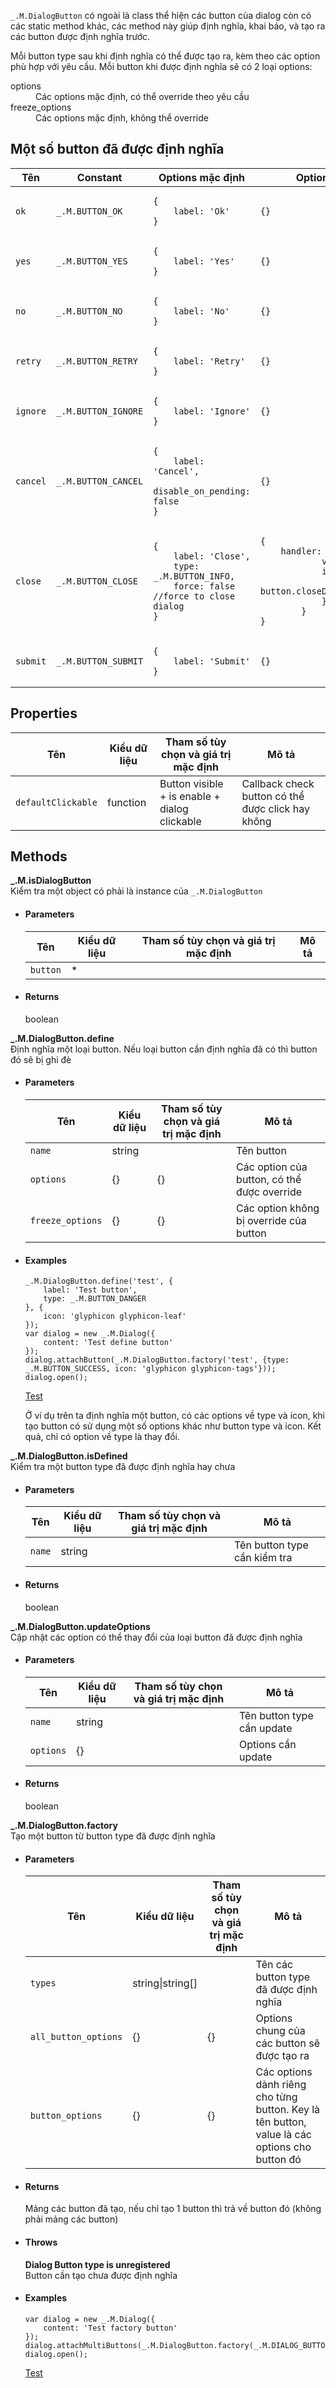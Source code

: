 <script src="/test_files/button.js"></script>
<p><code>_.M.DialogButton</code> có ngoài là class thể hiện các button của dialog còn có các static method khác, các
    method này giúp định nghĩa, khai báo, và tạo ra các button được định nghĩa trước.</p>

<p>Mỗi button type sau khi định nghĩa có thể được tạo ra, kèm theo các option phù hợp với yêu cầu. Mỗi button khi được
    định nghĩa sẽ có 2 loại options:</p>
<dl class="dl-horizontal">
    <dt>options</dt>
    <dd>Các options mặc định, có thể override theo yêu cầu</dd>
    <dt>freeze_options</dt>
    <dd>Các options mặc định, không thể override</dd>
</dl>

## Một số button đã được định nghĩa
<table class="table table-striped">
    <thead>
    <tr>
        <th>Tên</th>
        <th>Constant</th>
        <th>Options mặc định</th>
        <th>Options mặc định, không thể override</th>
    </tr>
    </thead>
    <tbody>
    <tr>
        <td><code>ok</code><br></td>
        <td><code>_.M.BUTTON_OK</code></td>
        <td>
<pre><code class="javascript">{
    label: 'Ok'
}</code></pre>
        </td>
        <td>
<pre><code class="javascript">{}</code></pre>
        </td>
    </tr>
    <tr>
        <td><code>yes</code><br></td>
        <td><code>_.M.BUTTON_YES</code></td>
        <td>
<pre><code class="javascript">{
    label: 'Yes'
}</code></pre>
        </td>
        <td>
            <pre><code class="javascript">{}</code></pre>
        </td>
    </tr>
    <tr>
        <td><code>no</code><br></td>
        <td><code>_.M.BUTTON_NO</code></td>
        <td>
<pre><code class="javascript">{
    label: 'No'
}</code></pre>
        </td>
        <td>
            <pre><code class="javascript">{}</code></pre>
        </td>
    </tr>
    <tr>
        <td><code>retry</code><br></td>
        <td><code>_.M.BUTTON_RETRY</code></td>
        <td>
<pre><code class="javascript">{
    label: 'Retry'
}</code></pre>
        </td>
        <td>
            <pre><code class="javascript">{}</code></pre>
        </td>
    </tr>
    <tr>
        <td><code>ignore</code><br></td>
        <td><code>_.M.BUTTON_IGNORE</code></td>
        <td>
<pre><code class="javascript">{
    label: 'Ignore'
}</code></pre>
        </td>
        <td>
            <pre><code class="javascript">{}</code></pre>
        </td>
    </tr>
    <tr>
        <td><code>cancel</code><br></td>
        <td><code>_.M.BUTTON_CANCEL</code></td>
        <td>
<pre><code class="javascript">{
    label: 'Cancel',
    disable_on_pending: false
}</code></pre>
        </td>
        <td>
            <pre><code class="javascript">{}</code></pre>
        </td>
    </tr>
    <tr>
        <td><code>close</code><br></td>
        <td><code>_.M.BUTTON_CLOSE</code></td>
        <td>
<pre><code class="javascript">{
    label: 'Close',
    type: _.M.BUTTON_INFO,
    force: false //force to close dialog
}</code></pre>
        </td>
        <td>
<pre><code class="javascript">{
    handler: function (button) {
            var dialog = button.getDialog();
            if (dialog) {
                button.closeDialog(Boolean(button.options.force));
            }
        }
}</code></pre>
        </td>
    </tr>
    <tr>
        <td><code>submit</code><br></td>
        <td><code>_.M.BUTTON_SUBMIT</code></td>
        <td>
<pre><code class="javascript">{
    label: 'Submit'
}</code></pre>
        </td>
        <td>
<pre><code class="javascript">{}</code></pre>
        </td>
    </tr>
    </tbody>
</table>

## Properties

<table class="table table-striped">
    <thead>
    <tr>
        <th>Tên</th>
        <th>Kiểu dữ liệu</th>
        <th>Tham số tùy chọn và giá trị mặc định</th>
        <th>Mô tả</th>
    </tr>
    </thead>
    <tbody>
    <tr>
        <td><code>defaultClickable</code></td>
        <td>function</td>
        <td>Button visible + is enable + dialog clickable</td>
        <td>Callback check button có thể được click hay không</td>
    </tr>
    </tbody>
</table>

## Methods
<div class="panel panel-info">
    <div class="panel-heading"><strong>_.M.isDialogButton</strong></div>
    <div class="panel-body">
        Kiểm tra một object có phải là instance của <code>_.M.DialogButton</code>
    </div>
    <ul class="list-group">
        <li class="list-group-item">
            <h4>Parameters</h4>
            <table class="table table-striped">
                <thead>
                <tr>
                    <th>Tên</th>
                    <th>Kiểu dữ liệu</th>
                    <th>Tham số tùy chọn và giá trị mặc định</th>
                    <th>Mô tả</th>
                </tr>
                </thead>
                <tbody>
                <tr>
                    <td><code>button</code></td>
                    <td>*</td>
                    <td></td>
                    <td></td>
                </tr>
                </tbody>
            </table>
        </li>
        <li class="list-group-item">
            <h4>Returns</h4>
            boolean
        </li>
    </ul>
</div>
<div class="panel panel-info">
    <div class="panel-heading"><strong>_.M.DialogButton.define</strong></div>
    <div class="panel-body">
        Định nghĩa một loại button. Nếu loại button cần định nghĩa đã có thì button đó sẽ bị ghi đè
    </div>
    <ul class="list-group">
        <li class="list-group-item">
            <h4>Parameters</h4>
            <table class="table table-striped">
                <thead>
                <tr>
                    <th>Tên</th>
                    <th>Kiểu dữ liệu</th>
                    <th>Tham số tùy chọn và giá trị mặc định</th>
                    <th>Mô tả</th>
                </tr>
                </thead>
                <tbody>
                <tr>
                    <td><code>name</code></td>
                    <td>string</td>
                    <td></td>
                    <td>Tên button</td>
                </tr>
                <tr>
                    <td><code>options</code></td>
                    <td>{}</td>
                    <td>{}</td>
                    <td>Các option của button, có thể được override</td>
                </tr>
                <tr>
                    <td><code>freeze_options</code></td>
                    <td>{}</td>
                    <td>{}</td>
                    <td>Các option không bị override của button</td>
                </tr>
                </tbody>
            </table>
        </li>
        <li class="list-group-item">
            <h4>Examples</h4>
<pre><code class="javascript">_.M.DialogButton.define('test', {
    label: 'Test button',
    type: _.M.BUTTON_DANGER
}, {
    icon: 'glyphicon glyphicon-leaf'
});
var dialog = new _.M.Dialog({
    content: 'Test define button'
});
dialog.attachButton(_.M.DialogButton.factory('test', {type: _.M.BUTTON_SUCCESS, icon: 'glyphicon glyphicon-tags'}));
dialog.open();
</code></pre>
            <div class="well">
                <a href="javascript: testButtonGlobalMethodDefine()" class="btn btn-info">Test</a>
            </div>
            <p>Ở ví dụ trên ta định nghĩa một button, có các options về type và icon, khi tạo button có sử dụng một số options khác như button type và icon. Kết quả, chỉ có option về type là thay đổi.</p>
        </li>
    </ul>
</div>
<div class="panel panel-info">
    <div class="panel-heading"><strong>_.M.DialogButton.isDefined</strong></div>
    <div class="panel-body">
        Kiểm tra một button type đã được định nghĩa hay chưa
    </div>
    <ul class="list-group">
        <li class="list-group-item">
            <h4>Parameters</h4>
            <table class="table table-striped">
                <thead>
                <tr>
                    <th>Tên</th>
                    <th>Kiểu dữ liệu</th>
                    <th>Tham số tùy chọn và giá trị mặc định</th>
                    <th>Mô tả</th>
                </tr>
                </thead>
                <tbody>
                <tr>
                    <td><code>name</code></td>
                    <td>string</td>
                    <td></td>
                    <td>Tên button type cần kiểm tra</td>
                </tr>
                </tbody>
            </table>
        </li>
        <li class="list-group-item">
            <h4>Returns</h4>
            boolean
        </li>
    </ul>
</div>
<div class="panel panel-info">
    <div class="panel-heading"><strong>_.M.DialogButton.updateOptions</strong></div>
    <div class="panel-body">
        Cập nhật các option có thể thay đổi của loại button đã được định nghĩa
    </div>
    <ul class="list-group">
        <li class="list-group-item">
            <h4>Parameters</h4>
            <table class="table table-striped">
                <thead>
                <tr>
                    <th>Tên</th>
                    <th>Kiểu dữ liệu</th>
                    <th>Tham số tùy chọn và giá trị mặc định</th>
                    <th>Mô tả</th>
                </tr>
                </thead>
                <tbody>
                <tr>
                    <td><code>name</code></td>
                    <td>string</td>
                    <td></td>
                    <td>Tên button type cần update</td>
                </tr>
                <tr>
                    <td><code>options</code></td>
                    <td>{}</td>
                    <td></td>
                    <td>Options cần update</td>
                </tr>
                </tbody>
            </table>
        </li>
        <li class="list-group-item">
            <h4>Returns</h4>
            boolean
        </li>
    </ul>
</div>
<div class="panel panel-info">
    <div class="panel-heading"><strong>_.M.DialogButton.factory</strong></div>
    <div class="panel-body">
        Tạo một button từ button type đã được định nghĩa
    </div>
    <ul class="list-group">
        <li class="list-group-item">
            <h4>Parameters</h4>
            <table class="table table-striped">
                <thead>
                <tr>
                    <th>Tên</th>
                    <th>Kiểu dữ liệu</th>
                    <th>Tham số tùy chọn và giá trị mặc định</th>
                    <th>Mô tả</th>
                </tr>
                </thead>
                <tbody>
                <tr>
                    <td><code>types</code></td>
                    <td>string|string[]</td>
                    <td></td>
                    <td>Tên các button type đã được định nghĩa</td>
                </tr>
                <tr>
                    <td><code>all_button_options</code></td>
                    <td>{}</td>
                    <td>{}</td>
                    <td>Options chung của các button sẽ được tạo ra</td>
                </tr>
                <tr>
                    <td><code>button_options</code></td>
                    <td>{}</td>
                    <td>{}</td>
                    <td>Các options dành riêng cho từng button. Key là tên button, value là các options cho button đó
                    </td>
                </tr>
                </tbody>
            </table>
        </li>
        <li class="list-group-item">
            <h4>Returns</h4>
            Mảng các button đã tạo, nếu chỉ tạo 1 button thì trả về button đó (không phải mảng các button)
        </li>
        <li class="list-group-item">
            <h4>Throws</h4>
            <p>
                <strong>Dialog Button type is unregistered</strong><br>
                Button cần tạo chưa được định nghĩa
            </p>
        </li>
        <li class="list-group-item">
            <h4>Examples</h4>
<pre><code class="javascript">var dialog = new _.M.Dialog({
    content: 'Test factory button'
});
dialog.attachMultiButtons(_.M.DialogButton.factory(_.M.DIALOG_BUTTON_YES_NO_CANCEL));
dialog.open();</code></pre>
            <div class="well">
                <a href="javascript: testButtonGlobalMethodFactory()" class="btn btn-info">Test</a>
            </div>
        </li>
    </ul>
</div>